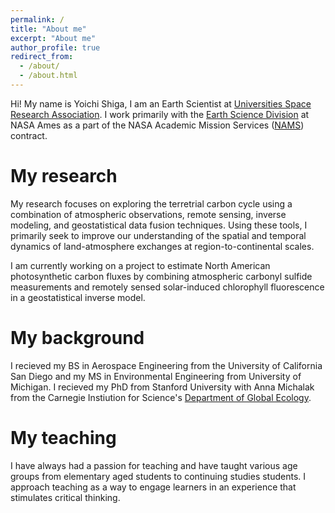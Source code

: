 ```yaml
---
permalink: /
title: "About me"
excerpt: "About me"
author_profile: true
redirect_from: 
  - /about/
  - /about.html
---
```


Hi! My name is Yoichi Shiga, I am an Earth Scientist at [Universities Space Research Association](https://www.usra.edu/). I work primarily with the [Earth Science Division](https://www.nasa.gov/centers/ames/earthscience) at NASA Ames as a part of the NASA Academic Mission Services ([NAMS](https://nams.usra.edu/)) contract.

My research
======
My research focuses on exploring the terretrial carbon cycle using a combination of atmospheric observations, remote sensing, inverse modeling, and geostatistical data fusion techniques. Using these tools, I primarily seek to improve our understanding of the spatial and temporal dynamics of land-atmosphere exchanges at region-to-continental scales. 

I am currently working on a project to estimate North American photosynthetic carbon fluxes by combining atmospheric carbonyl sulfide measurements and remotely sensed solar-induced chlorophyll fluorescence in a geostatistical inverse model.

My background
======
I recieved my BS in Aerospace Engineering from the University of California San Diego and my MS in Environmental Engineering from University of Michigan. I recieved my PhD from Stanford University with Anna Michalak from the Carnegie Instiution for Science's [Department of Global Ecology](https://dge.carnegiescience.edu/).

My teaching
======
I have always had a passion for teaching and have taught various age groups from elementary aged students to continuing studies students. I approach teaching as a way to engage learners in an experience that stimulates critical thinking.


